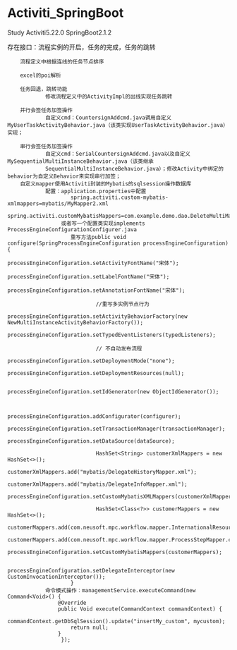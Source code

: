 # Activiti_SpringBoot
Study
Activiti5.22.0
SpringBoot2.1.2

存在接口：流程实例的开启，任务的完成，任务的跳转

        流程定义中根据连线的任务节点排序
        
        excel的poi解析
        
        任务回退，跳转功能
                修改流程定义中的ActivityImpl的出线实现任务跳转
        
        并行会签任务加签操作
                自定义cmd：CountersignAddcmd.java调用自定义MyUserTaskActivityBehavior.java（该类实现UserTaskActivityBehavior.java）实现；
                
        串行会签任务加签操作
                自定义cmd：SerialCountersignAddcmd.java以及自定义MySequentialMultiInstanceBehavior.java（该类继承                     
                SequentialMultiInstanceBehavior.java）；修改Activity中绑定的behavior为自定义Behavior来实现串行加签；
        自定义mapper使用Activiti封装的Mybatis的sqlsession操作数据库
                配置：application.properties中配置
                        spring.activiti.custom-mybatis-xmlmappers=mybatis/MyMapper2.xml
                        spring.activiti.customMybatisMappers=com.example.demo.dao.DeleteMultiMapper
                     或者写一个配置类实现implements ProcessEngineConfigurationConfigurer.java
                        重写方法public void configure(SpringProcessEngineConfiguration processEngineConfiguration) {
                                        processEngineConfiguration.setActivityFontName("宋体");
		                        processEngineConfiguration.setLabelFontName("宋体");
		                        processEngineConfiguration.setAnnotationFontName("宋体");

		                        //重写多实例节点行为
		                        processEngineConfiguration.setActivityBehaviorFactory(new NewMultiInstanceActivityBehaviorFactory());
		                        processEngineConfiguration.setTypedEventListeners(typedListeners);

		                        // 不自动发布流程
		                        processEngineConfiguration.setDeploymentMode("none");
		                        processEngineConfiguration.setDeploymentResources(null);

		                        processEngineConfiguration.setIdGenerator(new ObjectIdGenerator());


		                        processEngineConfiguration.addConfigurator(configurer);
		                        processEngineConfiguration.setTransactionManager(transactionManager);
		                        processEngineConfiguration.setDataSource(dataSource);

		                        HashSet<String> customerXmlMappers = new HashSet<>();
		                        customerXmlMappers.add("mybatis/DelegateHistoryMapper.xml");
		                        customerXmlMappers.add("mybatis/DelegateInfoMapper.xml");
		                        processEngineConfiguration.setCustomMybatisXMLMappers(customerXmlMappers);

		                        HashSet<Class<?>> customerMappers = new HashSet<>();
		                        customerMappers.add(com.neusoft.mpc.workflow.mapper.InternationalResourceMapper.class);
		                        customerMappers.add(com.neusoft.mpc.workflow.mapper.ProcessStepMapper.class);
		                        processEngineConfiguration.setCustomMybatisMappers(customerMappers);

		                        processEngineConfiguration.setDelegateInterceptor(new CustomInvocationInterceptor());
                        }
                命令模式操作：managementService.executeCommand(new Command<Void>() {
			        @Override
			        public Void execute(CommandContext commandContext) {
				        commandContext.getDbSqlSession().update("insertMy_custom", mycustom);
				        return null;
			        }
		             });
 
